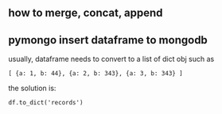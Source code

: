 ## how to merge, concat, append


## pymongo insert dataframe to mongodb 

usually, dataframe needs to convert to a list of dict obj
such as 
```
[ {a: 1, b: 44}, {a: 2, b: 343}, {a: 3, b: 343} ]
```
the solution is:

```
df.to_dict('records')
```


